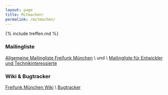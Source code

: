 ```yaml
---
layout: page
title: Mitmachen!
permalink: /mitmachen/
---
```


{% include treffen.md %}

### Mailingliste

[Allgemeine Mailingliste Freifunk München][allgListe] \\
und \\
[Mailingliste für Entwickler und Technikinteressierte][devListe]

[allgListe]: http://lists.freifunk.net/mailman/listinfo/muenchen-freifunk.net
[devListe]: http://lists.freifunk.net/mailman/listinfo/muenchen-dev-freifunk.net

### Wiki & Bugtracker

[Freifunk München Wiki][wiki] \\
[Bugtracker][bugtracker]

[wiki]: https://github.com/freifunkMUC/freifunkmuc.github.io/wiki
[bugtracker]: https://github.com/freifunkMUC/freifunkmuc.github.io/issues

